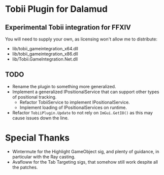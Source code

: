 # Tobii Plugin for Dalamud

## Experimental Tobii integration for FFXIV

You will need to supply your own, as licensing won't allow me to distribute:
 - lib/tobii_gameintegration_x64.dll
 - lib/tobii_gameintegration_x86.dll
 - lib/Tobii.GameIntegration.Net.dll

## TODO
 - Rename the plugin to something more generalized.
 - Implement a generalized IPositionalService that can support other types of positional tracking.
   - Refactor TobiiService to implement IPositionalService.
   - Implement loading of IPositionalServices on runtime.
 - Refactor `TobiiPlugin.Update` to not rely on `ImGui.GetIO()` as this may cause issues down the line.

# Special Thanks
 - Wintermute for the Highlight GameObject sig, and plenty of guidance, in particular with the Ray casting.
 - Avafloww for the Tab Targeting sigs, that somehow still work despite all the patches.
